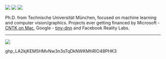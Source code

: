 [![](https://img.shields.io/badge/🌐website-gray?&style=for-the-badge)](https://wangyida.github.io/)
[![](https://img.shields.io/badge/linkedin-%230077B5.svg?&style=for-the-badge&logo=linkedin&logoColor=white)](https://www.linkedin.com/in/yida-wang-910123/)
[![](https://img.shields.io/badge/googlescholar-%234285F4.svg?&style=for-the-badge&logo=google-scholar&logoColor=white)](https://scholar.google.de/citations?user=HpfFgYIAAAAJ&hl=en)

Ph.D. from Technische Universität München, focused on machine learning and computer vision/graphics. Projects ever getting financed by Microsoft - [CNTK on Mac](https://www.microsoft.com/en-us/research/academic-program/microsoft-open-source-challenge/), Google - [tiny-dnn](https://summerofcode.withgoogle.com/archive/2016/projects/4623962327744512) and Facebook Reality Labs.

---

<img align="center" src="https://github-readme-stats.vercel.app/api?username=wangyida&count_private=true&show_icons=true&theme=transparent" />

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
